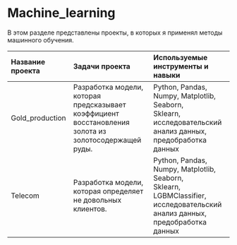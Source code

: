 # Machine_learning
В этом разделе представлены проекты, в которых я применял методы машинного обучения.
  
| Название проекта | Задачи проекта | Используемые инструменты и навыки |
|:---|:---|:---|
| Gold_production | Разработка модели, которая предсказывает коэффициент <br> восстановления золота из золотосодержащей руды. | Python, Pandas, Numpy, Matplotlib, Seaborn, <br> Sklearn, исследовательский анализ данных, <br> предобработка данных |
| Telecom | Разработка модели, которая определяет не довольных клиентов. | Python, Pandas, Numpy, Matplotlib, Seaborn, <br> Sklearn, LGBMClassifier, исследовательский анализ данных, <br> предобработка данных |
